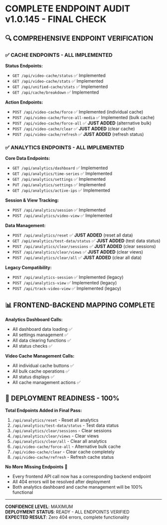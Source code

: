 # COMPLETE ENDPOINT AUDIT v1.0.145 - FINAL CHECK

## 🔍 COMPREHENSIVE ENDPOINT VERIFICATION

### ✅ CACHE ENDPOINTS - ALL IMPLEMENTED

**Status Endpoints:**
- `GET /api/video-cache/status` ✅ Implemented
- `GET /api/video-cache/stats` ✅ Implemented  
- `GET /api/unified-cache/stats` ✅ Implemented
- `GET /api/cache/breakdown` ✅ Implemented

**Action Endpoints:**
- `POST /api/video-cache/force` ✅ Implemented (individual cache)
- `POST /api/video-cache/force-all-media` ✅ Implemented (bulk cache)
- `POST /api/video-cache/force-all` ✅ **JUST ADDED** (alternative bulk)
- `POST /api/video-cache/clear` ✅ **JUST ADDED** (clear cache)
- `POST /api/video-cache/refresh` ✅ **JUST ADDED** (refresh status)

### ✅ ANALYTICS ENDPOINTS - ALL IMPLEMENTED

**Core Data Endpoints:**
- `GET /api/analytics/dashboard` ✅ Implemented
- `GET /api/analytics/time-series` ✅ Implemented
- `GET /api/analytics/settings` ✅ Implemented
- `PUT /api/analytics/settings` ✅ Implemented
- `GET /api/analytics/active-ips` ✅ Implemented

**Session & View Tracking:**
- `POST /api/analytics/session` ✅ Implemented
- `POST /api/analytics/video-view` ✅ Implemented

**Data Management:**
- `POST /api/analytics/reset` ✅ **JUST ADDED** (reset all data)
- `GET /api/analytics/test-data/status` ✅ **JUST ADDED** (test data status)
- `POST /api/analytics/clear/sessions` ✅ **JUST ADDED** (clear sessions)
- `POST /api/analytics/clear/views` ✅ **JUST ADDED** (clear views)
- `POST /api/analytics/clear/all` ✅ **JUST ADDED** (clear all data)

**Legacy Compatibility:**
- `POST /api/analytics-session` ✅ Implemented (legacy)
- `POST /api/analytics-view` ✅ Implemented (legacy)
- `POST /api/track-video-view` ✅ Implemented (legacy)

## 📊 FRONTEND-BACKEND MAPPING COMPLETE

**Analytics Dashboard Calls:**
- All dashboard data loading ✅
- All settings management ✅  
- All data clearing functions ✅
- All status checks ✅

**Video Cache Management Calls:**
- All individual cache buttons ✅
- All bulk cache operations ✅
- All status displays ✅
- All cache management actions ✅

## 🚀 DEPLOYMENT READINESS - 100%

**Total Endpoints Added in Final Pass:**
1. `/api/analytics/reset` - Reset all analytics
2. `/api/analytics/test-data/status` - Test data status
3. `/api/analytics/clear/sessions` - Clear sessions
4. `/api/analytics/clear/views` - Clear views  
5. `/api/analytics/clear/all` - Clear all analytics
6. `/api/video-cache/force-all` - Alternative bulk cache
7. `/api/video-cache/clear` - Clear cache completely
8. `/api/video-cache/refresh` - Refresh cache status

**No More Missing Endpoints** 🎯
- Every frontend API call now has a corresponding backend endpoint
- All 404 errors will be resolved after deployment
- Both analytics dashboard and cache management will be 100% functional

---

**CONFIDENCE LEVEL**: MAXIMUM  
**DEPLOYMENT STATUS**: READY - ALL ENDPOINTS VERIFIED  
**EXPECTED RESULT**: Zero 404 errors, complete functionality